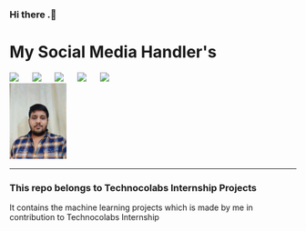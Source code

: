 ### Hi there .👋
# My Social Media Handler's
<a href="https://www.instagram.com/som.jaiswal.sj/"><img src="https://image.flaticon.com/icons/png/512/174/174855.png" width="25"/></a> &nbsp;&nbsp;&nbsp;&nbsp;
<a href="https://www.linkedin.com/in/somya-jaiswal-48b32b19b/"><img src="https://image.flaticon.com/icons/png/512/174/174857.png" width="25"/></a> &nbsp;&nbsp;&nbsp;&nbsp;
<a href="https://www.facebook.com/som.jaiswal.144/"> <img src="https://www.flaticon.com/svg/static/icons/svg/145/145802.svg" width="25"/></a>
&nbsp;&nbsp;&nbsp;&nbsp;
<a href="https://twitter.com/somj57"> <img src="https://image.flaticon.com/icons/svg/733/733579.svg" width="25"/></a>
&nbsp;&nbsp;&nbsp;&nbsp;
<a href="https://www.linkedin.com/in/somj57/"> <img src="https://www.flaticon.com/svg/vstatic/svg/174/174857.svg?token=exp=1617594717~hmac=017994581b0460a7290eba07c10980ea" width="25"/></a>
<br>
<img src="https://raw.githubusercontent.com/somj57/Somya-jaiswal/master/MYProfile.jpg" width="100px;">
<br>
<hr>

### This repo belongs to Technocolabs Internship Projects 
  It contains the machine learning projects which is made by me in contribution to Technocolabs Internship 
